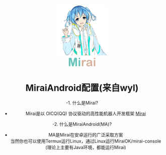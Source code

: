 <div align="center">
   <img width="160" src="docs/mirai.png" alt="logo"></br>

   <img width="95" src="docs/mirai.svg" alt="title">
   
**MiraiAndroid配置(来自wyl)**
==

-1. 什么是Mirai?
 - Mirai是以 OICQ(QQ) 协议驱动的高性能机器人开发框架 [Mirai](https://github.com/mamoe/mirai)
 
-2. 什么是MiraiAndroid(MA)?
 - MA是Mirai在安卓运行的广泛采取方案<br>当然你也可以使用Termux运行Linux，通过Linux运行MiraiOK/mirai-console<br>(理论上主要有Java环境，都能运行Mirai)
